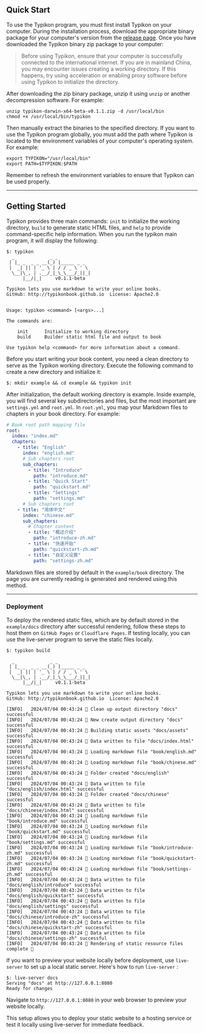 ## Quick Start

To use the Typikon program, you must first install Typikon on your computer. During the installation process, download the appropriate binary package for your computer's version from the [release page](https://github.com/auula/typikon/releases). Once you have downloaded the Typikon binary zip package to your computer:

> Before using Typikon, ensure that your computer is successfully connected to the international internet. If you are in mainland China, you may encounter issues creating a working directory. If this happens, try using acceleration or enabling proxy software before using Typikon to initialize the directory.

After downloading the zip binary package, unzip it using `unzip` or another decompression software. For example:

```shell
unzip typikon-darwin-x64-beta-v0.1.1.zip -d /usr/local/bin
chmod +x /usr/local/bin/typikon
```

Then manually extract the binaries to the specified directory. If you want to use the Typikon program globally, you must add the path where Typikon is located to the environment variables of your computer's operating system. For example:

```shell
export TYPIKON="/usr/local/bin"
export PATH=$TYPIKON:$PATH
```

Remember to refresh the environment variables to ensure that Typikon can be used properly.

---

## Getting Started

Typikon provides three main commands: `init` to initialize the working directory, `build` to generate static HTML files, and `help` to provide command-specific help information. When you run the typikon main program, it will display the following:

```shell
$: typikon
  _             _ _
 | |_ _  _ _ __(_) |_____ _ _
 |  _| || | '_ \ | / / _ \ ' \
  \__|\_, | .__/_|_\_\___/_||_|
      |__/|_|     v0.1.1-beta

Typikon lets you use markdown to write your online books.
GitHub: http://typikonbook.github.io  License: Apache2.0


Usage: typikon <command> [<args>...]

The commands are:

    init      Initialize to working directory
    build     Builder static html file and output to book

Use typikon help <command> for more information about a command.
```

Before you start writing your book content, you need a clean directory to serve as the Typikon working directory. Execute the following command to create a new directory and initialize it:


```shell
$: mkdir example && cd example && typikon init
```

After initialization, the default working directory is example. Inside example, you will find several key subdirectories and files, but the most important are `settings.yml` and `root.yml`. In `root.yml`, you map your Markdown files to chapters in your book directory. For example:


```yaml
# Book root path mapping file
root:
  index: "index.md"
  chapters:
    - title: "English"
      index: "english.md"
      # Sub chapters root
      sub_chapters:
        - title: "Introduce"
          path: "introduce.md"
        - title: "Quick Start"
          path: "quickstart.md"
        - title: "Settings"
          path: "settings.md"
      # Sub chapters root
    - title: "简体中文"
      index: "chinese.md"
      sub_chapters:
        # Chapter content
        - title: "概述介绍"
          path: "introduce-zh.md"
        - title: "快速开始"
          path: "quickstart-zh.md"
        - title: "自定义设置"
          path: "settings-zh.md"

```

Markdown files are stored by default in the `example/book` directory. The page you are currently reading is generated and rendered using this method.

---

### Deployment

To deploy the rendered static files, which are by default stored in the `example/docs` directory after successful rendering, follow these steps to host them on `GitHub Pages` or `Cloudflare Pages`. If testing locally, you can use the live-server program to serve the static files locally.

```shell
$: typikon build

  _             _ _
 | |_ _  _ _ __(_) |_____ _ _
 |  _| || | '_ \ | / / _ \ ' \
  \__|\_, | .__/_|_\_\___/_||_|
      |__/|_|     v0.1.1-beta

Typikon lets you use markdown to write your online books.
GitHub: http://typikonbook.github.io  License: Apache2.0

[INFO]   2024/07/04 00:43:24 💬 Clean up output directory "docs" successful
[INFO]   2024/07/04 00:43:24 💬 New create output directory "docs" successful
[INFO]   2024/07/04 00:43:24 💬 Building static assets "docs/assets" successful
[INFO]   2024/07/04 00:43:24 💬 Data written to file "docs/index.html" successful
[INFO]   2024/07/04 00:43:24 💬 Loading markdown file "book/english.md" successful
[INFO]   2024/07/04 00:43:24 💬 Loading markdown file "book/chinese.md" successful
[INFO]   2024/07/04 00:43:24 💬 Folder created "docs/english" successful
[INFO]   2024/07/04 00:43:24 💬 Data written to file "docs/english/index.html" successful
[INFO]   2024/07/04 00:43:24 💬 Folder created "docs/chinese" successful
[INFO]   2024/07/04 00:43:24 💬 Data written to file "docs/chinese/index.html" successful
[INFO]   2024/07/04 00:43:24 💬 Loading markdown file "book/introduce.md" successful
[INFO]   2024/07/04 00:43:24 💬 Loading markdown file "book/quickstart.md" successful
[INFO]   2024/07/04 00:43:24 💬 Loading markdown file "book/settings.md" successful
[INFO]   2024/07/04 00:43:24 💬 Loading markdown file "book/introduce-zh.md" successful
[INFO]   2024/07/04 00:43:24 💬 Loading markdown file "book/quickstart-zh.md" successful
[INFO]   2024/07/04 00:43:24 💬 Loading markdown file "book/settings-zh.md" successful
[INFO]   2024/07/04 00:43:24 💬 Data written to file "docs/english/introduce" successful
[INFO]   2024/07/04 00:43:24 💬 Data written to file "docs/english/quickstart" successful
[INFO]   2024/07/04 00:43:24 💬 Data written to file "docs/english/settings" successful
[INFO]   2024/07/04 00:43:24 💬 Data written to file "docs/chinese/introduce-zh" successful
[INFO]   2024/07/04 00:43:24 💬 Data written to file "docs/chinese/quickstart-zh" successful
[INFO]   2024/07/04 00:43:24 💬 Data written to file "docs/chinese/settings-zh" successful
[INFO]   2024/07/04 00:43:24 💬 Rendering of static resource files complete 🎉
```


If you want to preview your website locally before deployment, use `live-server` to set up a local static server. Here's how to run `live-server` :


```shell
$: live-server docs
Serving "docs" at http://127.0.0.1:8080
Ready for changes
```
 
Navigate to `http://127.0.0.1:8080` in your web browser to preview your website locally.

This setup allows you to deploy your static website to a hosting service or test it locally using live-server for immediate feedback.






